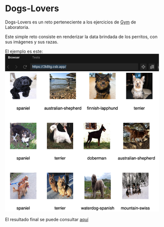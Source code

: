 # Dogs-Lovers

Dogs-Lovers es un reto perteneciente a los ejercicios de [Gym](https://github.com/Laboratoria/gym/tree/DEV009) de Laboratoria. 

Este simple reto consiste en renderizar la data brindada de los perritos, con sus imágenes y sus razas.

El ejemplo es este:
![ejemplo](./107087130-9b311900-67c0-11eb-8595-c6f73392f531.png)

El resultado final se puede consultar [aquí](https://boilerplate-dogs-lovers.vercel.app/)
